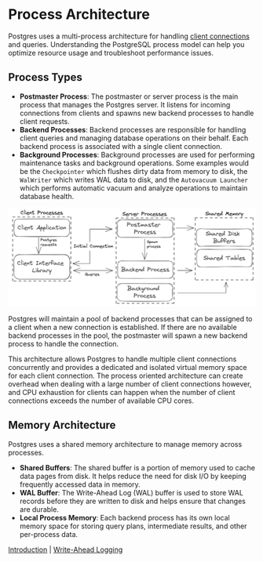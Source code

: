 # Process Architecture

Postgres uses a multi-process architecture for handling [client connections](https://www.postgresql.org/docs/current/connect-estab.html) and queries. Understanding the PostgreSQL process model can help you optimize resource usage and troubleshoot performance issues.

## Process Types

- **Postmaster Process**: The postmaster or server process is the main process that manages the Postgres server. It listens for incoming connections from clients and spawns new backend processes to handle client requests.
- **Backend Processes**: Backend processes are responsible for handling client queries and managing database operations on their behalf. Each backend process is associated with a single client connection.
- **Background Processes**: Background processes are used for performing maintenance tasks and background operations. Some examples would be the `Checkpointer` which flushes dirty data from memory to disk, the `WalWriter` which writes WAL data to disk, and the `Autovacuum Launcher` which performs automatic vacuum and analyze operations to maintain database health.

<p align="center">
  <img src="../image/postgres_processes.png" width="750" />
</p>

Postgres will maintain a pool of backend processes that can be assigned to a client when a new connection is established. If there are no available backend processes in the pool, the postmaster will spawn a new backend process to handle the connection.

This architecture allows Postgres to handle multiple client connections concurrently and provides a dedicated and isolated virtual memory space for each client connection. The process oriented architecture can create overhead when dealing with a large number of client connections however, and CPU exhaustion for clients can happen when the number of client connections exceeds the number of available CPU cores.

## Memory Architecture

Postgres uses a shared memory architecture to manage memory across processes.

- **Shared Buffers**: The shared buffer is a portion of memory used to cache data pages from disk. It helps reduce the need for disk I/O by keeping frequently accessed data in memory.
- **WAL Buffer**: The Write-Ahead Log (WAL) buffer is used to store WAL records before they are written to disk and helps ensure that changes are durable.
- **Local Process Memory**: Each backend process has its own local memory space for storing query plans, intermediate results, and other per-process data.

[Introduction](../README.md) | [Write-Ahead Logging](2_wal.md)

